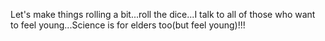 Let's make things rolling a bit...roll the dice...I talk to all of those who want to feel young...Science is for elders too(but feel young)!!!
